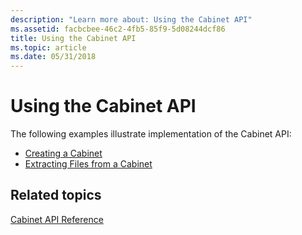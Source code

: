 ```yaml
---
description: "Learn more about: Using the Cabinet API"
ms.assetid: facbcbee-46c2-4fb5-85f9-5d08244dcf86
title: Using the Cabinet API
ms.topic: article
ms.date: 05/31/2018
---
```


# Using the Cabinet API

The following examples illustrate implementation of the Cabinet API:

-   [Creating a Cabinet](creating-a-cabinet.md)
-   [Extracting Files from a Cabinet](extracting-files-from-a-cabinet.md)

## Related topics

<dl> <dt>

[Cabinet API Reference](cabinet-api-reference.md)
</dt> </dl>

 

 




